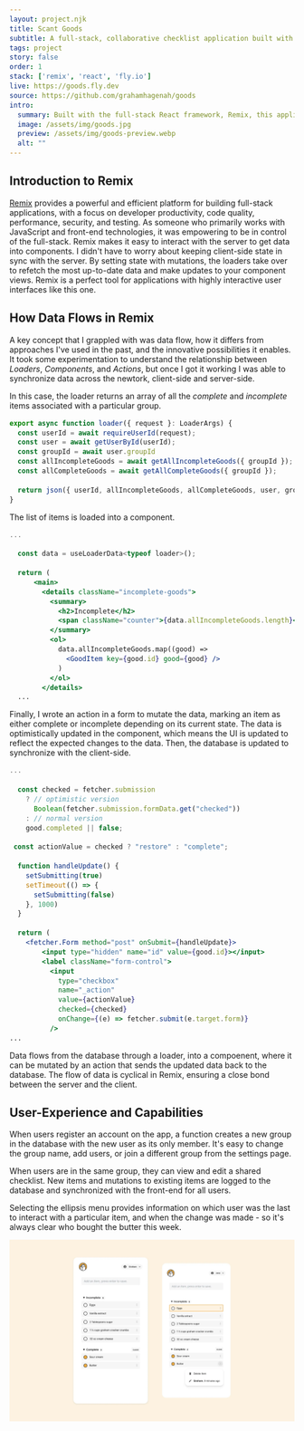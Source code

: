 ```yaml
---
layout: project.njk
title: Scant Goods
subtitle: A full-stack, collaborative checklist application built with Remix.
tags: project
story: false
order: 1
stack: ['remix', 'react', 'fly.io']
live: https://goods.fly.dev
source: https://github.com/grahamhagenah/goods
intro:
  summary: Built with the full-stack React framework, Remix, this application allows users to create groups edit a collaborative checklist that's always up-to-date.
  image: /assets/img/goods.jpg
  preview: /assets/img/goods-preview.webp
  alt: ""
---
```


## Introduction to Remix

<a href="https://remix.run/" target="_blank">Remix</a> provides a powerful and efficient platform for building full-stack applications, with a focus on developer productivity, code quality, performance, security, and testing. As someone who primarily works with JavaScript and front-end technologies, it was empowering to be in control of the full-stack. Remix makes it easy to interact with the server to get data into components. I didn't have to worry about keeping client-side state in sync with the server. By setting state with mutations, the loaders take over to refetch the most up-to-date data and make updates to your component views. Remix is a perfect tool for applications with highly interactive user interfaces like this one.

## How Data Flows in Remix

A key concept that I grappled with was data flow, how it differs from approaches I've used in the past, and the innovative possibilities it enables. It took some experimentation to understand the relationship between <em>Loaders</em>, <em>Components</em>, and <em>Actions</em>, but once I got it working I was able to synchronize data across the newtork, client-side and server-side.

In this case, the loader returns an array of all the <em>complete</em> and <em>incomplete</em> items associated with a particular group. 

```js
export async function loader({ request }: LoaderArgs) {
  const userId = await requireUserId(request);
  const user = await getUserById(userId);
  const groupId = await user.groupId
  const allIncompleteGoods = await getAllIncompleteGoods({ groupId });
  const allCompleteGoods = await getAllCompleteGoods({ groupId });

  return json({ userId, allIncompleteGoods, allCompleteGoods, user, groupId });
}
```

The list of items is loaded into a component.

```jsx
...

  const data = useLoaderData<typeof loader>();
  
  return (
      <main>
        <details className="incomplete-goods">
          <summary>
            <h2>Incomplete</h2>
            <span className="counter">{data.allIncompleteGoods.length}</span>
          </summary>
          <ol>
            data.allIncompleteGoods.map((good) => 
              <GoodItem key={good.id} good={good} />
            )
          </ol>
        </details>
  ...
```

Finally, I wrote an action in a form to mutate the data, marking an item as either complete or incomplete depending on its current state. The data is optimistically updated in the component, which means the UI is updated to reflect the expected changes to the data. Then, the database is updated to synchronize with the client-side.

```jsx
...

  const checked = fetcher.submission
    ? // optimistic version
      Boolean(fetcher.submission.formData.get("checked"))
    : // normal version
    good.completed || false;

 const actionValue = checked ? "restore" : "complete";

  function handleUpdate() {
    setSubmitting(true)
    setTimeout(() => {
      setSubmitting(false)
    }, 1000)
  }

  return (
    <fetcher.Form method="post" onSubmit={handleUpdate}>
        <input type="hidden" name="id" value={good.id}></input>
        <label className="form-control">
          <input
            type="checkbox"
            name="_action"
            value={actionValue}
            checked={checked}
            onChange={(e) => fetcher.submit(e.target.form)}
          />
...
```

Data flows from the database through a loader, into a compoenent, where it can be mutated by an action that sends the updated data back to the database. The flow of data is cyclical in Remix, ensuring a close bond between the server and the client.

## User-Experience and Capabilities 

When users register an account on the app, a function creates a new group in the database with the new user as its only member. It's easy to change the group name, add users, or join a different group from the settings page.

When users are in the same group, they can view and edit a shared checklist. New items and mutations to existing items are logged to the database and synchronized with the front-end for all users. 

Selecting the ellipsis menu provides information on which user was the last to interact with a particular item, and when the change was made - so it's always clear who bought the butter this week.

<img class="content-img" src="/assets/img/goods-mobile.webp" alt="">
